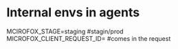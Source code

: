 # Internal envs in agents

MCIROFOX_STAGE=staging #stagin/prod
MICROFOX_CLIENT_REQUEST_ID= #comes in the request
